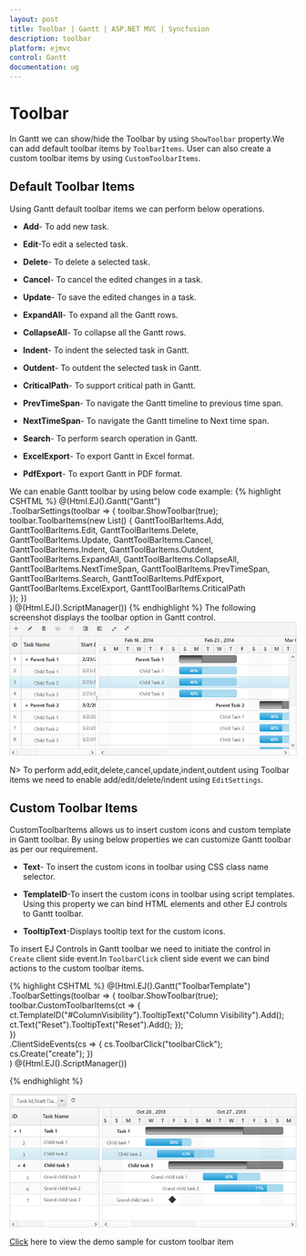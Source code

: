 ```yaml
---
layout: post
title: Toolbar | Gantt | ASP.NET MVC | Syncfusion
description: toolbar
platform: ejmvc
control: Gantt
documentation: ug
---
```


# Toolbar

In Gantt we can show/hide the Toolbar by using `ShowToolbar` property.We can add default toolbar items by `ToolbarItems`. User can also create a custom toolbar items by using `CustomToolbarItems`.

## Default Toolbar Items
Using Gantt default toolbar items we can perform below operations.

* **Add**- To add new task.

* **Edit**-To edit a selected task.

* **Delete**- To delete a selected task.
		   
* **Cancel**- To cancel the edited changes in a task.
		   
* **Update**- To save the edited changes in a task.
		   
* **ExpandAll**- To expand all the Gantt rows.
		   
* **CollapseAll**- To collapse all the Gantt rows.

* **Indent**- To indent the selected task in Gantt.
		   
* **Outdent**- To outdent the selected task in Gantt.
		   
* **CriticalPath**- To support critical path in Gantt.

* **PrevTimeSpan**- To navigate the Gantt timeline to previous time span.

* **NextTimeSpan**- To navigate the Gantt timeline to Next time span.

* **Search**- To perform search operation in Gantt.
		   
* **ExcelExport**- To export Gantt in Excel format.

* **PdfExport**- To export Gantt in PDF format.

We can enable Gantt toolbar by using below code example:
{% highlight CSHTML %}
@(Html.EJ().Gantt("Gantt")                   
    .ToolbarSettings(toolbar =>
    {
        toolbar.ShowToolbar(true);
        toolbar.ToolbarItems(new List<GanttToolBarItems>()
        {
            GanttToolBarItems.Add,
            GanttToolBarItems.Edit,
            GanttToolBarItems.Delete,
            GanttToolBarItems.Update,
            GanttToolBarItems.Cancel,
            GanttToolBarItems.Indent,
            GanttToolBarItems.Outdent,
            GanttToolBarItems.ExpandAll,
            GanttToolBarItems.CollapseAll,
            GanttToolBarItems.NextTimeSpan,
            GanttToolBarItems.PrevTimeSpan,
            GanttToolBarItems.Search,
            GanttToolBarItems.PdfExport,
            GanttToolBarItems.ExcelExport,
            GanttToolBarItems.CriticalPath                           
        });
    })                   
    )
@(Html.EJ().ScriptManager())
{% endhighlight %}
The following screenshot displays the toolbar option in Gantt control.
![](Toolbar_images/Toolbar_img1.png)

N> To perform add,edit,delete,cancel,update,indent,outdent using Toolbar items we need to enable add/edit/delete/indent using `EditSettings`.
 
## Custom Toolbar Items

CustomToolbarItems allows us to insert custom icons and custom template in Gantt toolbar. By using below properties we can customize Gantt toolbar as per our requirement.

* **Text**- To insert the custom icons in toolbar using CSS class name selector.

* **TemplateID**-To insert the custom icons in toolbar using script templates. Using this property we can bind HTML elements and other EJ controls to Gantt toolbar.

* **TooltipText**-Displays tooltip text for the custom icons. 

To insert EJ Controls in Gantt toolbar we need to initiate the control in `Create` client side event.In `ToolbarClick` client side event we can bind actions to the custom toolbar items.

{% highlight CSHTML %}
@(Html.EJ().Gantt("ToolbarTemplate")                  
    .ToolbarSettings(toolbar =>
    {
        toolbar.ShowToolbar(true);
        toolbar.CustomToolbarItems(ct =>
            {
            ct.TemplateID("#ColumnVisibility").TooltipText("Column Visibility").Add();                                  
            ct.Text("Reset").TooltipText("Reset").Add();
            });                          
    })                   
    .ClientSideEvents(cs =>
    {
            cs.ToolbarClick("toolbarClick");
            cs.Create("create");
    })                 
)
@(Html.EJ().ScriptManager())        
<script id="ColumnVisibility" type="text/x-jsrender">
    <input id="dropdownContainer" />
</script>
<script type="text/javascript">     
function toolbarClick(args) {
    if (args.itemName == "Reset") {
        //we can bind the custom actions here
    }
}
//Here we can append custom EJ controls
function create(args) {            
    $("#dropdownContainer").ejDropDownList({ });   
}
</script>
<style type="text/css" class="cssStyles">
#ToolbarTemplate_ColumnVisibility {
    padding-top: 2px;
    padding-bottom: 0px;
}
.Reset:before {
    content: "\e677";
}
</style>
{% endhighlight %}

![](Toolbar_images/Toolbar_img2.png)

[Click](https://ej2.syncfusion.com/home/aspnetmvc.html#platform) here to view the demo sample for custom toolbar item


